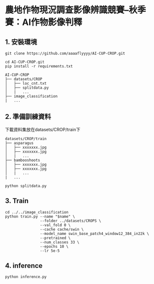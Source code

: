 # 農地作物現況調查影像辨識競賽–秋季賽：AI作物影像判釋

## 1. 安裝環境

```
git clone https://github.com/aaaaflyyyy/AI-CUP-CROP.git

cd AI-CUP-CROP.git
pip install -r requirements.txt
```

```
AI-CUP-CROP
├── datasets/CROP
│   ├── loc_cnt.txt
│   ├── splitdata.py
│   |   ...
├── image_classification
|   ...
```

## 2. 準備訓練資料

下載資料集放在datasets/CROP/train下
```
datasets/CROP/train
├── asparagus
│   ├── xxxxxxx.jpg
│   ├── xxxxxxx.jpg
│   |   ...
├── bambooshoots
│   ├── xxxxxxx.jpg
│   ├── xxxxxxx.jpg
│   |   ...
|   ...
```

```
python splitdata.py
```

## 3. Train
```
cd ../../image_classification
python train.py --name "$name" \
                --folder ../datasets/CROPS \
                --val_fold 0 \
                --cache cache/swin \
                --model_name swin_base_patch4_window12_384_in22k \
                --pretrained \
                --num_classes 33 \
                --epochs 10 \
                --lr 5e-5
```

## 4. inference
```
python inference.py 
```
